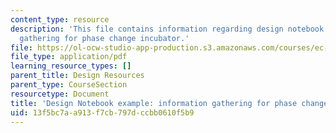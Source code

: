 ```yaml
---
content_type: resource
description: 'This file contains information regarding design notebook example: information
  gathering for phase change incubator.'
file: https://ol-ocw-studio-app-production.s3.amazonaws.com/courses/ec-720j-d-lab-ii-design-spring-2010/13f5bc7aa913f7cb797dccbb0610f5b9_MITEC_720JS10_designnotebk.pdf
file_type: application/pdf
learning_resource_types: []
parent_title: Design Resources
parent_type: CourseSection
resourcetype: Document
title: 'Design Notebook example: information gathering for phase change incubator'
uid: 13f5bc7a-a913-f7cb-797d-ccbb0610f5b9
---
```

